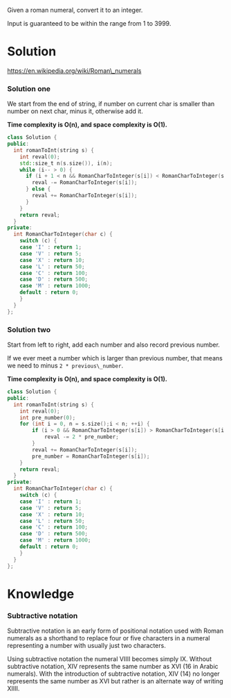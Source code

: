 Given a roman numeral, convert it to an integer.

Input is guaranteed to be within the range from 1 to 3999.

# Solution

https://en.wikipedia.org/wiki/Roman\_numerals




### Solution one

We start from the end of string, if number on current char is smaller than number on next char, minus it, otherwise add it.
 
__Time complexity is O(n), and space complexity is O(1).__
  
```cpp
class Solution {
public:
  int romanToInt(string s) {
    int reval(0);
    std::size_t n(s.size()), i(n);
    while (i-- > 0) {
      if (i + 1 < n && RomanCharToInteger(s[i]) < RomanCharToInteger(s[i+1])) {
        reval -= RomanCharToInteger(s[i]);
      } else {
        reval += RomanCharToInteger(s[i]);
      }
    }
    return reval;
  }
private:
  int RomanCharToInteger(char c) {
    switch (c) {
    case 'I' : return 1;
    case 'V' : return 5;
    case 'X' : return 10;
    case 'L' : return 50;
    case 'C' : return 100;
    case 'D' : return 500;
    case 'M' : return 1000;
    default : return 0;
    }
  }
};
```

### Solution two

Start from left to right, add each number and also record previous number.

If we ever meet a number which is larger than previous number, that means we need to minus ```2 * previous\_number```.

__Time complexity is O(n), and space complexity is O(1).__
  

```cpp
class Solution {
public:
  int romanToInt(string s) {
    int reval(0);
    int pre_number(0);
    for (int i = 0, n = s.size();i < n; ++i) {
        if (i > 0 && RomanCharToInteger(s[i]) > RomanCharToInteger(s[i - 1])) {
            reval -= 2 * pre_number; 
        }
        reval += RomanCharToInteger(s[i]);
        pre_number = RomanCharToInteger(s[i]);
    }
    return reval;
  }
private:
  int RomanCharToInteger(char c) {
    switch (c) {
    case 'I' : return 1;
    case 'V' : return 5;
    case 'X' : return 10;
    case 'L' : return 50;
    case 'C' : return 100;
    case 'D' : return 500;
    case 'M' : return 1000;
    default : return 0;
    }
  }
};
```

# Knowledge

### Subtractive notation

Subtractive notation is an early form of positional notation used with Roman numerals as a shorthand to replace four or five characters in a numeral representing a number with usually just two characters.

Using subtractive notation the numeral VIIII becomes simply IX. Without subtractive notation, XIV represents the same number as XVI (16 in Arabic numerals). With the introduction of subtractive notation, XIV (14) no longer represents the same number as XVI but rather is an alternate way of writing XIIII.
